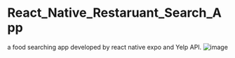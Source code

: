 # React_Native_Restaruant_Search_App
a food searching app developed by react native expo and Yelp API.
![image](https://github.com/peichunkao/rn_food_search_app/blob/master/src/image/RestaurantSearch.gif)
